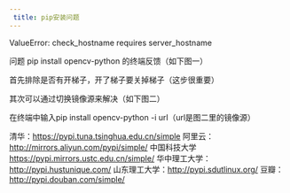 ```yaml
---
 title: pip安装问题
---
```


ValueError: check_hostname requires server_hostname

问题 pip install opencv-python 的终端反馈（如下图一）

首先排除是否有开梯子，开了梯子要关掉梯子（这步很重要）

其次可以通过切换镜像源来解决（如下图二）

在终端中输入pip install opencv-python -i url（url是图二里的镜像源） 

清华：https://pypi.tuna.tsinghua.edu.cn/simple
阿里云：http://mirrors.aliyun.com/pypi/simple/
中国科技大学 https://pypi.mirrors.ustc.edu.cn/simple/
华中理工大学：http://pypi.hustunique.com/
山东理工大学：http://pypi.sdutlinux.org/
豆瓣：http://pypi.douban.com/simple/ 
